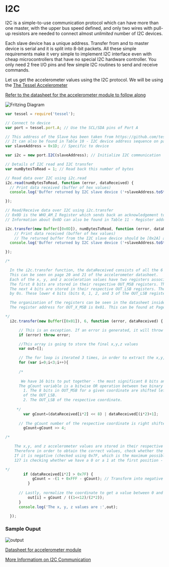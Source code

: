 # I2C

I2C is a simple-to-use communication protocol which can have more than one master, with the upper bus speed defined, and only two wires with pull-up resistors are needed to connect almost _unlimited_ number of I2C devices.

Each slave device has a unique address. Transfer from and to master device is serial and it is split into 8-bit packets. All these simple requirements make it very simple to implement I2C interface even with cheap microcontrollers that have no special I2C hardware controller. You only need 2 free I/O pins and few simple I2C routines to send and receive commands.

Let us get the accelerometer values using the I2C protocol. We will be using the [The Tessel Accelerometer](https://www.seeedstudio.com/Tessel-Accelerometer-Module-p-2223.html)

[Refer to the datasheet for the accelerometer module to follow along](http://www.nxp.com/docs/en/data-sheet/MMA8452Q.pdf)

![Fritzing Diagram](http://i.imgur.com/zK4U4S3.png)

```js
var tessel = require('tessel');

// Connect to device
var port = tessel.port.A; // Use the SCL/SDA pins of Port A

// This address of the Slave has been taken from https://github.com/tessel/accel-mma84/blob/master/index.js#L15
// It can also be found in Table 10 - I2C device address sequence on page number 17 of the datasheet. 
var slaveAddress = 0x1D; // Specific to device

var i2c = new port.I2C(slaveAddress); // Initialize I2C communication

// Details of I2C read and I2C transfer
var numBytesToRead = 1; // Read back this number of bytes

// Read data over I2C using i2c.read
i2c.read(numBytesToRead, function (error, dataReceived) {
  // Print data received (buffer of hex values)
  console.log('Buffer returned by I2C slave device ('+slaveAddress.toString(16)+'):', dataReceived);

});

// Read/Receive data over I2C using i2c.transfer
// 0x0D is the WHO_AM_I Register which sends back an acknowledgement to the master for starting the communication
// Information about 0x0D can also be found in Table 11 - Register address map on page number 19 of the datasheet.

i2c.transfer(new Buffer([0x0D]), numBytesToRead, function (error, dataReceived) {
    // Print data received (buffer of hex values)
    // The returned buffer from the I2C slave device should be [0x2A] as specified in the register address map on page number 19 of the MMA84 datasheet
  console.log('Buffer returned by I2C slave device ('+slaveAddress.toString(16)+'):', dataReceived);

});

/*

  In the i2c.transfer function, the dataReceived consists of all the 6 bytes of data (which is 48 bits of data) : 2 bytes each for the x, y, and z values.
  This can be seen on page 20 and 21 of the accelerometer datasheet.
  Each of the x, y, and z acceleration values have two registers associated with them for storing the 12 bit long sample.
  The first 8 bits are stored in their respective OUT_MSB registers. These are the Most Significant first 8 bits.
  The next 4 bits are stored in their respective OUT_LSB registers. The remaining 4 bits are occupied
  by 0s. These lower 4 bits (bits 0, 1, 2, and 3 of the OUT_LSB registers) are redundant bits which are not required. The OUT_LSB and OUT_MSB store the 2's complement form of the coordinates.

  The organization of the registers can be seen in the datasheet inside section 6.1 (Data Registers), page number - 21
  The register address for OUT_X_MSB is 0x01. This can be found at Page 19 of https://www.nxp.com/docs/en/data-sheet/MMA8452Q.pdf

*/
  i2c.transfer(new Buffer([0x01]), 6, function (error, dataReceived) {

      // This is an exception. If an error is generated, it will throw the error
      if (error) throw error;

      //This array is going to store the final x,y,z values
      var out=[];

      // The for loop is iterated 3 times, in order to extract the x,y, and z acceleration values.
      for (var i=0;i<3;i++){
      
      /*
    
       We have 16 bits to put together - the most significant 8 bits and the least significant 8 bits so that we can interpret them as one number. This combined value is placed in gCount variable using the OR operation.
      The gCount variable is a bitwise OR operation between two binary numbers:
        1. The 8 bits in OUT_MSB for a given coordinate are shifted left by 8 bits in order to make space for the remaining 8 bits
        of the OUT_LSB.
        2. The OUT_LSB of the respective coordinate.
        
     */
        var gCount=(dataReceived[i*2] << 8) | dataReceived[(i*2)+1];
        
      // The gCount number of the respective coordinate is right shifted by 4 to get rid of the unused lower 0 bits which are 4 in number yielding the 12 bits that the datasheet specifies each coordinate has on page number 21.  
        gCount=gCount >> 4;

/*

    The x,y, and z accelerometer values are stored in their respective OUT_MSB and OUT_LSB registers as negative values i.e. their 2's       complement form. 
    Therefore in order to obtain the correct values, check whether the most significant bit of the OUT_MSB is 1 or 0 i.e whether the         coordinate value is negative or positive. 
    If it is negative (checked using 0x7F, which is the maximum possible number that can be made from 7 bits), the if condition changes     it to a 2's complement form, thus making it positive and adding a "-" sign in front of it.
    127 is checking whether we have a 0 or a 1 at the first position - basically its sign.

*/
        if (dataReceived[i*2] > 0x7F) {
            gCount = -(1 + 0xFFF - gCount); // Transform into negative 2's complement
          }
          
      // Lastly, normalize the coordinate to get a value between 0 and 1, dividing gCount by 2^10.
          out[i] = gCount / ((1<<12)/(2*2));
      }
      console.log('The x, y, z values are :',out);

  });
```

### Sample Ouput

![output](https://i.imgur.com/Dg462Jf.jpg)

[Datasheet for accelerometer module](http://www.nxp.com/docs/en/data-sheet/MMA8452Q.pdf)

[More Informatiom on I2C Communication](https://learn.sparkfun.com/tutorials/i2c)
